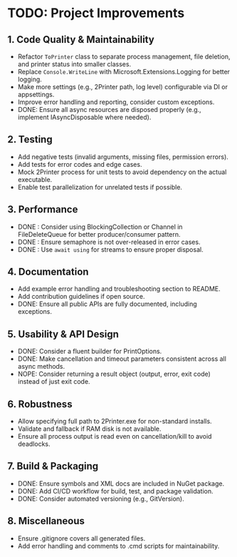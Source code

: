 # TODO: Project Improvements

## 1. Code Quality & Maintainability
- Refactor `ToPrinter` class to separate process management, file deletion, and printer status into smaller classes.
- Replace `Console.WriteLine` with Microsoft.Extensions.Logging for better logging.
- Make more settings (e.g., 2Printer path, log level) configurable via DI or appsettings.
- Improve error handling and reporting, consider custom exceptions.
- DONE: Ensure all async resources are disposed properly (e.g., implement IAsyncDisposable where needed).

## 2. Testing
- Add negative tests (invalid arguments, missing files, permission errors).
- Add tests for error codes and edge cases.
- Mock 2Printer process for unit tests to avoid dependency on the actual executable.
- Enable test parallelization for unrelated tests if possible.

## 3. Performance
- DONE : Consider using BlockingCollection or Channel in FileDeleteQueue for better producer/consumer pattern.
- DONE : Ensure semaphore is not over-released in error cases.
- DONE : Use `await using` for streams to ensure proper disposal.

## 4. Documentation
- Add example error handling and troubleshooting section to README.
- Add contribution guidelines if open source.
- DONE: Ensure all public APIs are fully documented, including exceptions.

## 5. Usability & API Design
- DONE: Consider a fluent builder for PrintOptions.
- DONE: Make cancellation and timeout parameters consistent across all async methods.
- NOPE: Consider returning a result object (output, error, exit code) instead of just exit code.

## 6. Robustness
- Allow specifying full path to 2Printer.exe for non-standard installs.
- Validate and fallback if RAM disk is not available.
- Ensure all process output is read even on cancellation/kill to avoid deadlocks.

## 7. Build & Packaging
- DONE: Ensure symbols and XML docs are included in NuGet package.
- DONE: Add CI/CD workflow for build, test, and package validation.
- DONE: Consider automated versioning (e.g., GitVersion).

## 8. Miscellaneous
- Ensure .gitignore covers all generated files.
- Add error handling and comments to .cmd scripts for maintainability.

